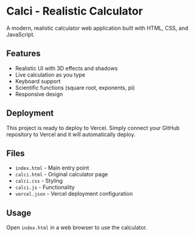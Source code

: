 # Calci - Realistic Calculator

A modern, realistic calculator web application built with HTML, CSS, and JavaScript.

## Features
- Realistic UI with 3D effects and shadows
- Live calculation as you type
- Keyboard support
- Scientific functions (square root, exponents, pi)
- Responsive design

## Deployment

This project is ready to deploy to Vercel. Simply connect your GitHub repository to Vercel and it will automatically deploy.

## Files
- `index.html` - Main entry point
- `calci.html` - Original calculator page
- `calci.css` - Styling
- `calci.js` - Functionality
- `vercel.json` - Vercel deployment configuration

## Usage
Open `index.html` in a web browser to use the calculator.
